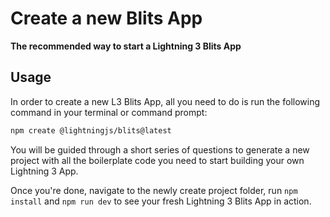 # Create a new Blits App

**The recommended way to start a Lightning 3 Blits App**

## Usage

In order to create a new L3 Blits App, all you need to do is run the following command in your terminal or command prompt:


```bash
npm create @lightningjs/blits@latest
```

You will be guided through a short series of questions to generate a new project with all the boilerplate code you need to start building your own Lightning 3 App.

Once you're done, navigate to the newly create project folder, run `npm install` and `npm run dev` to see your fresh Lightning 3 Blits App in action.
